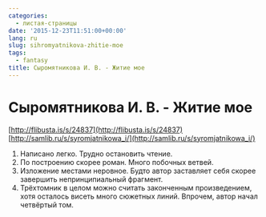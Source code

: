 ```yaml
---
categories:
  - листая-страницы
date: '2015-12-23T11:51:00+00:00'
lang: ru
slug: sihromyatnikova-zhitie-moe
tags:
  - fantasy
title: Сыромятникова И. В. - Житие мое
---
```


# Сыромятникова И. В. - Житие мое

[http://flibusta.is/s/24837](http://flibusta.is/s/24837)  
[http://samlib.ru/s/syromjatnikowa_i/](http://samlib.ru/s/syromjatnikowa_i/)  

<!--more-->

1.  Написано легко. Трудно остановить чтение.
2.  По построению скорее роман. Много побочных ветвей.
3.  Изложение местами неровное. Будто автор заставляет себя скорее завершить непринципиальный фрагмент.
4.  Трёхтомник в целом можно считать законченным произведением, хотя осталось висеть много сюжетных линий. Впрочем, автор начал четвёртый том.
